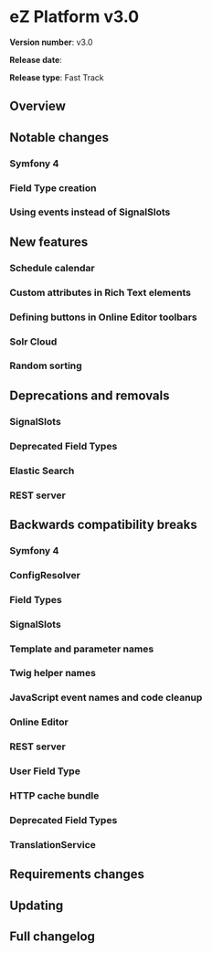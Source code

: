 # eZ Platform v3.0

**Version number**: v3.0

**Release date**:

**Release type**: Fast Track

## Overview


## Notable changes

### Symfony 4

### Field Type creation

### Using events instead of SignalSlots


## New features

### Schedule calendar

### Custom attributes in Rich Text elements

### Defining buttons in Online Editor toolbars

### Solr Cloud

### Random sorting


## Deprecations and removals

### SignalSlots

### Deprecated Field Types

### Elastic Search

### REST server


## Backwards compatibility breaks

### Symfony 4

### ConfigResolver

### Field Types

### SignalSlots

### Template and parameter names

### Twig helper names

### JavaScript event names and code cleanup

### Online Editor

### REST server

### User Field Type

### HTTP cache bundle

### Deprecated Field Types

### TranslationService


## Requirements changes


## Updating


## Full changelog
